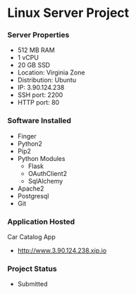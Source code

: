 # Linux Server Project
### Server Properties
* 512 MB RAM
* 1 vCPU
* 20 GB SSD
* Location: Virginia Zone
* Distribution: Ubuntu
* IP: 3.90.124.238
* SSH port: 2200
* HTTP port: 80

### Software Installed
* Finger
* Python2
* Pip2
* Python Modules
    * Flask
    * OAuthClient2
    * SqlAlchemy
* Apache2
* Postgresql
* Git

### Application Hosted
Car Catalog App
* http://www.3.90.124.238.xip.io

### Project Status
* Submitted
